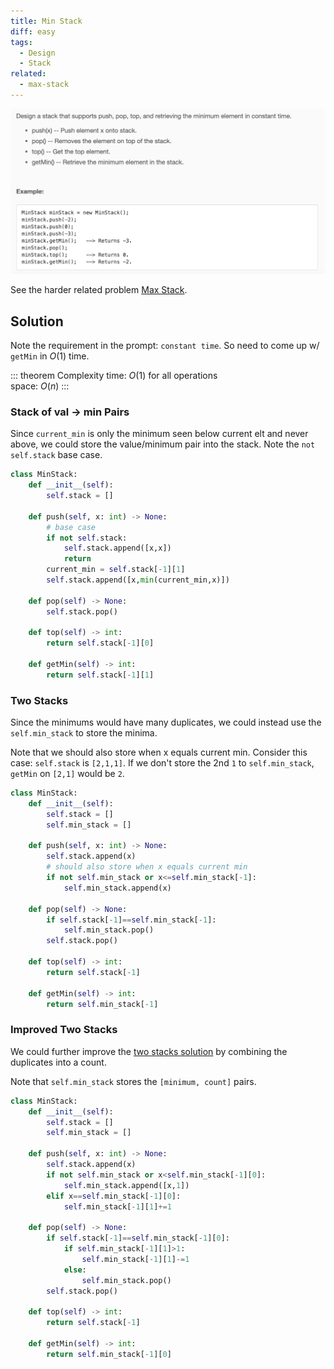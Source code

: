 ```yaml
---
title: Min Stack
diff: easy
tags:
  - Design
  - Stack
related:
  - max-stack
---
```


<img class="medium-zoom" src="/algo/min-stack.png" alt="https://leetcode.com/problems/min-stack">

See the harder related problem [Max Stack](max_stack).

## Solution

Note the requirement in the prompt: `constant time`. So need to come up w/ `getMin` in $O(1)$ time.

::: theorem Complexity
time: $O(1)$ for all operations  
space: $O(n)$
:::

### Stack of val $\rightarrow$ min Pairs

Since `current_min` is only the minimum seen below current elt and never above, we could store the value/minimum pair into the stack. Note the `not self.stack` base case.

```py
class MinStack:
    def __init__(self):
        self.stack = []

    def push(self, x: int) -> None:
        # base case
        if not self.stack:
            self.stack.append([x,x])
            return
        current_min = self.stack[-1][1]
        self.stack.append([x,min(current_min,x)])

    def pop(self) -> None:
        self.stack.pop()

    def top(self) -> int:
        return self.stack[-1][0]

    def getMin(self) -> int:
        return self.stack[-1][1]
```

### Two Stacks

Since the minimums would have many duplicates, we could instead use the `self.min_stack` to store the minima.

Note that we should also store when x equals current min. Consider this case: `self.stack` is `[2,1,1]`. If we don't store the 2nd `1` to `self.min_stack`, `getMin` on `[2,1]` would be `2`.

```py
class MinStack:
    def __init__(self):
        self.stack = []
        self.min_stack = []

    def push(self, x: int) -> None:
        self.stack.append(x)
        # should also store when x equals current min
        if not self.min_stack or x<=self.min_stack[-1]:
            self.min_stack.append(x)

    def pop(self) -> None:
        if self.stack[-1]==self.min_stack[-1]:
            self.min_stack.pop()
        self.stack.pop()

    def top(self) -> int:
        return self.stack[-1]

    def getMin(self) -> int:
        return self.min_stack[-1]
```

### Improved Two Stacks

We could further improve the [two stacks solution](#two-stacks) by combining the duplicates into a count.

Note that `self.min_stack` stores the `[minimum, count]` pairs.

```py
class MinStack:
    def __init__(self):
        self.stack = []
        self.min_stack = []

    def push(self, x: int) -> None:
        self.stack.append(x)
        if not self.min_stack or x<self.min_stack[-1][0]:
            self.min_stack.append([x,1])
        elif x==self.min_stack[-1][0]:
            self.min_stack[-1][1]+=1

    def pop(self) -> None:
        if self.stack[-1]==self.min_stack[-1][0]:
            if self.min_stack[-1][1]>1:
                self.min_stack[-1][1]-=1
            else:
                self.min_stack.pop()
        self.stack.pop()

    def top(self) -> int:
        return self.stack[-1]

    def getMin(self) -> int:
        return self.min_stack[-1][0]
```
